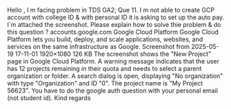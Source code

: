 Hello , I m facing problem in TDS GA2; Que 11.  I m not able to create GCP account with college ID & with personal ID it is asking to set up the auto pay. I`m attached the screenshot. Please explain how to solve thie problem &  do this question ? accounts.google.com Google Cloud Platform Google Cloud Platform lets you build, deploy, and scale applications, websites, and services on the same infrastructure as Google. Screenshot from 2025-05-19 17-11-01 1920×1080 126 KB
The screenshot shows the "New Project" page in Google Cloud Platform.  A warning message indicates that the user has 12 projects remaining in their quota and needs to select a parent organization or folder. A search dialog is open, displaying "No organization" with type "Organization" and ID "0". The project name is "My Project 56623".
You have to do the google auth question with your personal email (not student id). Kind regards
